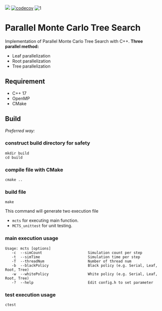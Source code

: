 ![](https://github.com/CyCTW/PP-Final_Project/workflows/ParallelMCTS/badge.svg)
[![codecov](https://codecov.io/gh/CyCTW/Parallel-MCTS/branch/master/graph/badge.svg?token=LPORRSHSZT)](https://codecov.io/gh/CyCTW/Parallel-MCTS)
![1](https://github-readme-stats.vercel.app/api/top-langs/?username=Naereen&theme=blue-green)

# Parallel Monte Carlo Tree Search
Implementation of Parallel Monte Carlo Tree Search with C++.
**Three parallel method:**
- Leaf parallelization
- Root parallelization
- Tree parallelization

## Requirement
- C++ 17
- OpenMP
- CMake

## Build
*Preferred way:*
### construct build directory for safety
```
mkdir build
cd build
```
### compile file with CMake
```
cmake ..
```
### build file
```
make
```
This command will generate two execution file 
- `mcts` for executing main function.
- `MCTS_unittest` for unit testing.
### main execution usage
```
Usage: mcts [options]
   -c  --simCount                     Simulation count per step
   -t  --simTime                      Simulation time per step
   -T  --threadNum                    Number of thread num
   -b  --blackPolicy                  Black policy (e.g. Serial, Leaf, Root, Tree)
   -w  --whitePolicy                  White policy (e.g. Serial, Leaf, Root, Tree)
   -?  --help                         Edit config.h to set parameter
```
### test execution usage
```
ctest
```

